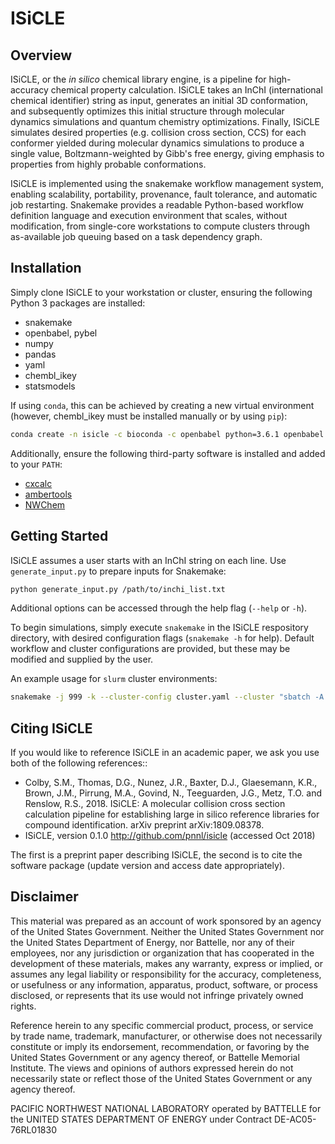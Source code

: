 ISiCLE
======

Overview
--------
ISiCLE, or the _in silico_ chemical library engine, is a pipeline for high-accuracy chemical property calculation. ISiCLE takes an InChI (international chemical identifier) string as input, generates an initial 3D conformation, and subsequently optimizes this initial structure through molecular dynamics simulations and quantum chemistry optimizations. Finally, ISiCLE simulates desired properties (e.g. collision cross section, CCS) for each conformer yielded during molecular dynamics simulations to produce a single value, Boltzmann-weighted by Gibb's free energy, giving emphasis to properties from highly probable conformations.

ISiCLE is implemented using the snakemake workflow management system, enabling scalability, portability, provenance, fault tolerance, and automatic job restarting. Snakemake provides a readable Python-based workflow definition language and execution environment that scales, without modification, from single-core workstations to compute clusters through as-available job queuing based on a task dependency graph.

Installation
------------
Simply clone ISiCLE to your workstation or cluster, ensuring the following Python 3 packages are installed:
* snakemake
* openbabel, pybel
* numpy
* pandas
* yaml
* chembl_ikey
* statsmodels

If using ``conda``, this can be achieved by creating a new virtual environment (however, chembl_ikey must be installed manually or by using ``pip``):
```bash
conda create -n isicle -c bioconda -c openbabel python=3.6.1 openbabel pybel snakemake numpy pandas yaml pathlib statsmodels
```

Additionally, ensure the following third-party software is installed and added to your ``PATH``:
* [cxcalc](https://chemaxon.com/marvin-archive/5_2_0/marvin/help/applications/calc.html)
* [ambertools](http://ambermd.org/GetAmber.php#ambertools)
* [NWChem](http://www.nwchem-sw.org/index.php/Download)

Getting Started
---------------
ISiCLE assumes a user starts with an InChI string on each line. Use ``generate_input.py`` to prepare inputs for Snakemake:
```bash
python generate_input.py /path/to/inchi_list.txt
```
Additional options can be accessed through the help flag (``--help`` or ``-h``).

To begin simulations, simply execute ``snakemake`` in the ISiCLE respository directory, with desired configuration flags (``snakemake -h`` for help). Default workflow and cluster configurations are provided, but these may be modified and supplied by the user. 

An example usage for ``slurm`` cluster environments:
```bash
snakemake -j 999 -k --cluster-config cluster.yaml --cluster "sbatch -A {cluster.account} -N {cluster.nodes} -t {cluster.time} -J {cluster.name} --ntasks-per-node {cluster.ntasks}"
```

Citing ISiCLE
-------------
If you would like to reference ISiCLE in an academic paper, we ask you use both of the following references::

* Colby, S.M., Thomas, D.G., Nunez, J.R., Baxter, D.J., Glaesemann, K.R., Brown, J.M., Pirrung, M.A., Govind, N., Teeguarden, J.G., Metz, T.O. and Renslow, R.S., 2018. ISiCLE: A molecular collision cross section calculation pipeline for establishing large in silico reference libraries for compound identification. arXiv preprint arXiv:1809.08378.
* ISiCLE, version 0.1.0 http://github.com/pnnl/isicle (accessed Oct 2018)

The first is a preprint paper describing ISiCLE, the second is to cite the software package (update version and access date appropriately).

Disclaimer
----------
This material was prepared as an account of work sponsored by an agency of the United States Government. Neither the United States Government nor the United States Department of Energy, nor Battelle, nor any of their employees, nor any jurisdiction or organization that has cooperated in the development of these materials, makes any warranty, express or implied, or assumes any legal liability or responsibility for the accuracy, completeness, or usefulness or any information, apparatus, product, software, or process disclosed, or represents that its use would not infringe privately owned rights.

Reference herein to any specific commercial product, process, or service by trade name, trademark, manufacturer, or otherwise does not necessarily constitute or imply its endorsement, recommendation, or favoring by the United States Government or any agency thereof, or Battelle Memorial Institute. The views and opinions of authors expressed herein do not necessarily state or reflect those of the United States Government or any agency thereof.

PACIFIC NORTHWEST NATIONAL LABORATORY operated by BATTELLE for the UNITED STATES DEPARTMENT OF ENERGY under Contract DE-AC05-76RL01830
